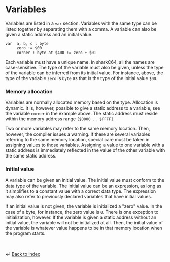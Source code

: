 # Variables
Variables are listed in a `var` section. Variables with the same type can
be listed together by separating them with a comma.
A variable can also be given a static address and an initial value.
```
var  a, b, c : byte
     zero := $00
     corner : byte at $400 := zero + $01
```

Each variable must have a unique name. In sharkC64, all the names are case-sensitive.
The type of the variable must also be given, unless the type of the variable 
can be inferred from its initial value. For instance, above, the type of the
variable `zero` is `byte` as that is the type of the initial value `$00`.


### Memory allocation

Variables are normally allocated memory based on the type. Allocation is dynamic.
It is, however, possible to give a static address to a variable,
see the variable `corner` in the example above.
The static address must reside within the memory address range `[$0000 .. $FFFF]`.

Two or more variables may refer to the same memory location.
Then, however, the compiler issues a warning.
If there are several variables referring to the same memory location,
special care must be taken in assigning values to those variables.
Assigning a value to one variable with a static address is immediately reflected
in the value of the other variable with the same static address.

### Initial value

A variable can be given an initial value. The initial value must conform to
the data type of the variable. The initial value can be an expression, as long as it
simplifies to a constant value with a correct data type. The expression may also
refer to previously declared variables that have initial values.

If an initial value is not given, the variable is initialized a "zero" value. 
In the case of a byte, for instance, the zero value is `0`.
There is one exception to initialization, however.
If the variable is given a static address without an initial value,
the variable will not be initialized at all.
Then, the initial value of the variable is whatever value happens to be in that
memory location when the program starts.

<br /><br />
:leftwards_arrow_with_hook: [Back to index](../index.md)